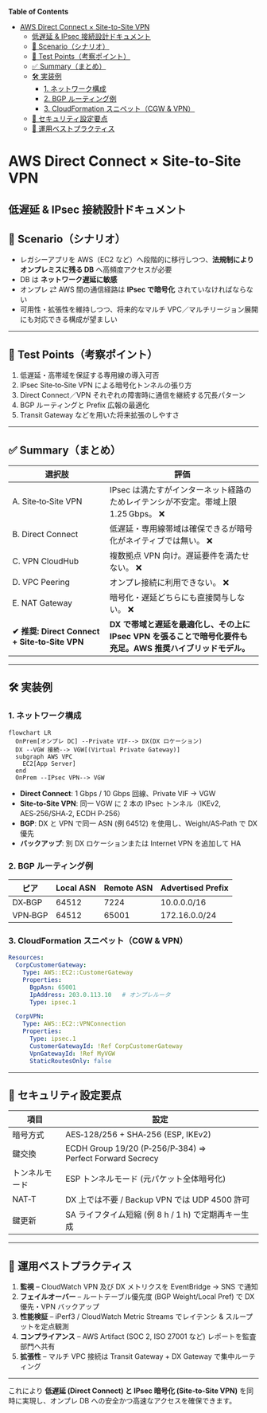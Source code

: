 <!-- START doctoc generated TOC please keep comment here to allow auto update -->
<!-- DON'T EDIT THIS SECTION, INSTEAD RE-RUN doctoc TO UPDATE -->
**Table of Contents**

- [AWS Direct Connect × Site-to-Site VPN](#aws-direct-connect-%C3%97-site-to-site-vpn)
  - [低遅延 & IPsec 接続設計ドキュメント](#%E4%BD%8E%E9%81%85%E5%BB%B6--ipsec-%E6%8E%A5%E7%B6%9A%E8%A8%AD%E8%A8%88%E3%83%89%E3%82%AD%E3%83%A5%E3%83%A1%E3%83%B3%E3%83%88)
  - [📘 Scenario（シナリオ）](#-scenario%E3%82%B7%E3%83%8A%E3%83%AA%E3%82%AA)
  - [🎯 Test Points（考察ポイント）](#-test-points%E8%80%83%E5%AF%9F%E3%83%9D%E3%82%A4%E3%83%B3%E3%83%88)
  - [✅ Summary（まとめ）](#-summary%E3%81%BE%E3%81%A8%E3%82%81)
  - [🛠️ 実装例](#-%E5%AE%9F%E8%A3%85%E4%BE%8B)
    - [1. ネットワーク構成](#1-%E3%83%8D%E3%83%83%E3%83%88%E3%83%AF%E3%83%BC%E3%82%AF%E6%A7%8B%E6%88%90)
    - [2. BGP ルーティング例](#2-bgp-%E3%83%AB%E3%83%BC%E3%83%86%E3%82%A3%E3%83%B3%E3%82%B0%E4%BE%8B)
    - [3. CloudFormation スニペット（CGW & VPN）](#3-cloudformation-%E3%82%B9%E3%83%8B%E3%83%9A%E3%83%83%E3%83%88cgw--vpn)
  - [🔐 セキュリティ設定要点](#-%E3%82%BB%E3%82%AD%E3%83%A5%E3%83%AA%E3%83%86%E3%82%A3%E8%A8%AD%E5%AE%9A%E8%A6%81%E7%82%B9)
  - [🚦 運用ベストプラクティス](#-%E9%81%8B%E7%94%A8%E3%83%99%E3%82%B9%E3%83%88%E3%83%97%E3%83%A9%E3%82%AF%E3%83%86%E3%82%A3%E3%82%B9)

<!-- END doctoc generated TOC please keep comment here to allow auto update -->

# AWS Direct Connect × Site-to-Site VPN  
低遅延 & IPsec 接続設計ドキュメント
---

## 📘 Scenario（シナリオ）

- レガシーアプリを AWS（EC2 など）へ段階的に移行しつつ、**法規制によりオンプレミスに残る DB** へ高頻度アクセスが必要  
- DB は **ネットワーク遅延に敏感**  
- オンプレ ⇄ AWS 間の通信経路は **IPsec で暗号化** されていなければならない  
- 可用性・拡張性を維持しつつ、将来的なマルチ VPC／マルチリージョン展開にも対応できる構成が望ましい  

---

## 🎯 Test Points（考察ポイント）

1. 低遅延・高帯域を保証する専用線の導入可否  
2. IPsec Site‑to‑Site VPN による暗号化トンネルの張り方  
3. Direct Connect／VPN それぞれの障害時に通信を継続する冗長パターン  
4. BGP ルーティングと Prefix 広報の最適化  
5. Transit Gateway などを用いた将来拡張のしやすさ  

---

## ✅ Summary（まとめ）

| 選択肢 | 評価 |
|-------|------|
| A. Site‑to‑Site VPN | IPsec は満たすがインターネット経路のためレイテンシが不安定。帯域上限 1.25 Gbps。 ❌ |
| B. Direct Connect | 低遅延・専用線帯域は確保できるが暗号化がネイティブでは無い。 ❌ |
| C. VPN CloudHub | 複数拠点 VPN 向け。遅延要件を満たせない。 ❌ |
| D. VPC Peering | オンプレ接続に利用できない。 ❌ |
| E. NAT Gateway | 暗号化・遅延どちらにも直接関与しない。 ❌ |
| **✔ 推奨: Direct Connect + Site‑to‑Site VPN** | **DX で帯域と遅延を最適化し、その上に IPsec VPN を張ることで暗号化要件も充足。AWS 推奨ハイブリッドモデル。** |

---

## 🛠️ 実装例

### 1. ネットワーク構成

```mermaid
flowchart LR
  OnPrem[オンプレ DC] --Private VIF--> DX(DX ロケーション)
  DX --VGW 接続--> VGW[(Virtual Private Gateway)]
  subgraph AWS VPC
    EC2[App Server]
  end
  OnPrem --IPsec VPN--> VGW
```

- **Direct Connect**: 1 Gbps / 10 Gbps 回線、Private VIF → VGW  
- **Site‑to‑Site VPN**: 同一 VGW に 2 本の IPsec トンネル（IKEv2, AES‑256/SHA‑2, ECDH P‑256）  
- **BGP**: DX と VPN で同一 ASN (例 64512) を使用し、Weight/AS‑Path で DX 優先  
- **バックアップ**: 別 DX ロケーションまたは Internet VPN を追加して HA  

### 2. BGP ルーティング例

| ピア | Local ASN | Remote ASN | Advertised Prefix |
|------|-----------|-----------|-------------------|
| DX‑BGP | 64512 | 7224 | 10.0.0.0/16 |
| VPN‑BGP | 64512 | 65001 | 172.16.0.0/24 |

### 3. CloudFormation スニペット（CGW & VPN）

```yaml
Resources:
  CorpCustomerGateway:
    Type: AWS::EC2::CustomerGateway
    Properties:
      BgpAsn: 65001
      IpAddress: 203.0.113.10   # オンプレルータ
      Type: ipsec.1

  CorpVPN:
    Type: AWS::EC2::VPNConnection
    Properties:
      Type: ipsec.1
      CustomerGatewayId: !Ref CorpCustomerGateway
      VpnGatewayId: !Ref MyVGW
      StaticRoutesOnly: false
```

---

## 🔐 セキュリティ設定要点

| 項目 | 設定 |
|------|------|
| 暗号方式 | AES‑128/256 + SHA‑256 (ESP, IKEv2) |
| 鍵交換 | ECDH Group 19/20 (P‑256/P‑384) ⇒ Perfect Forward Secrecy |
| トンネルモード | ESP トンネルモード (元パケット全体暗号化) |
| NAT‑T | DX 上では不要 / Backup VPN では UDP 4500 許可 |
| 鍵更新 | SA ライフタイム短縮 (例 8 h / 1 h) で定期再キー生成 |

---

## 🚦 運用ベストプラクティス

1. **監視** – CloudWatch VPN 及び DX メトリクスを EventBridge → SNS で通知  
2. **フェイルオーバー** – ルートテーブル優先度 (BGP Weight/Local Pref) で DX 優先・VPN バックアップ  
3. **性能検証** – iPerf3 / CloudWatch Metric Streams でレイテンシ & スループットを定点観測  
4. **コンプライアンス** – AWS Artifact (SOC 2, ISO 27001 など) レポートを監査部門へ共有  
5. **拡張性** – マルチ VPC 接続は Transit Gateway + DX Gateway で集中ルーティング  

---

これにより **低遅延 (Direct Connect) と IPsec 暗号化 (Site‑to‑Site VPN)** を同時に実現し、オンプレ DB への安全かつ高速なアクセスを確保できます。
